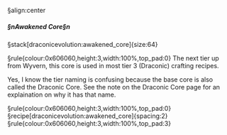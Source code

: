§align:center
##### §nAwakened Core§n

§stack[draconicevolution:awakened_core]{size:64}

§rule{colour:0x606060,height:3,width:100%,top_pad:0}
The next tier up from Wyvern, this core is used in most tier 3 (Draconic) crafting recipes.

Yes, I know the tier naming is confusing because the base core is also called the Draconic Core. See the note on the Draconic Core page for an explaination on why it has that name.

§rule{colour:0x606060,height:3,width:100%,top_pad:0}
§recipe[draconicevolution:awakened_core]{spacing:2}
§rule{colour:0x606060,height:3,width:100%,top_pad:3}
